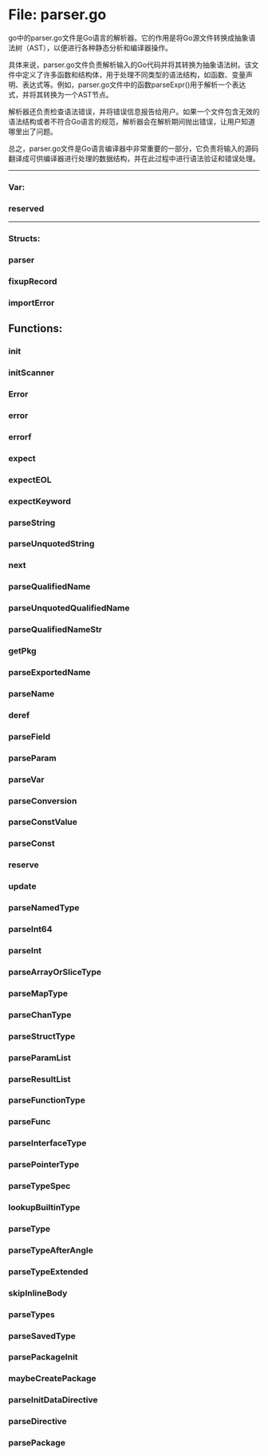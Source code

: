 # File: parser.go

go中的parser.go文件是Go语言的解析器。它的作用是将Go源文件转换成抽象语法树（AST），以便进行各种静态分析和编译器操作。

具体来说，parser.go文件负责解析输入的Go代码并将其转换为抽象语法树。该文件中定义了许多函数和结构体，用于处理不同类型的语法结构，如函数、变量声明、表达式等。例如，parser.go文件中的函数parseExpr()用于解析一个表达式，并将其转换为一个AST节点。

解析器还负责检查语法错误，并将错误信息报告给用户。如果一个文件包含无效的语法结构或者不符合Go语言的规范，解析器会在解析期间抛出错误，让用户知道哪里出了问题。

总之，parser.go文件是Go语言编译器中非常重要的一部分，它负责将输入的源码翻译成可供编译器进行处理的数据结构，并在此过程中进行语法验证和错误处理。




---

### Var:

### reserved








---

### Structs:

### parser





### fixupRecord





### importError





## Functions:

### init





### initScanner





### Error





### error





### errorf





### expect





### expectEOL





### expectKeyword





### parseString





### parseUnquotedString





### next





### parseQualifiedName





### parseUnquotedQualifiedName





### parseQualifiedNameStr





### getPkg





### parseExportedName





### parseName





### deref





### parseField





### parseParam





### parseVar





### parseConversion





### parseConstValue





### parseConst





### reserve





### update





### parseNamedType





### parseInt64





### parseInt





### parseArrayOrSliceType





### parseMapType





### parseChanType





### parseStructType





### parseParamList





### parseResultList





### parseFunctionType





### parseFunc





### parseInterfaceType





### parsePointerType





### parseTypeSpec





### lookupBuiltinType





### parseType





### parseTypeAfterAngle





### parseTypeExtended





### skipInlineBody





### parseTypes





### parseSavedType





### parsePackageInit





### maybeCreatePackage





### parseInitDataDirective





### parseDirective





### parsePackage






